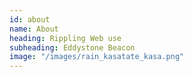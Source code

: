 ```yaml
---
id: about
name: About
heading: Rippling Web use 
subheading: Eddystone Beacon
image: "/images/rain_kasatate_kasa.png"
---
```


